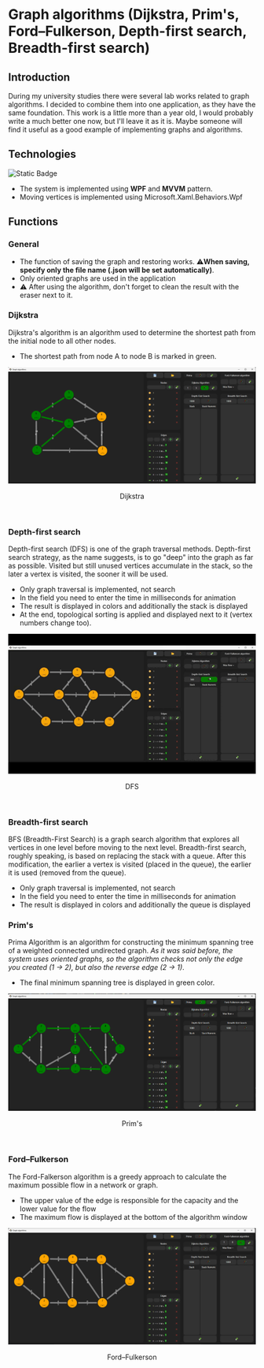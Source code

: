 # Graph algorithms (Dijkstra, Prim's, Ford–Fulkerson, Depth-first search, Breadth-first search)

## Introduction
During my university studies there were several lab works related to graph algorithms. I decided to combine them into one application, as they have the same foundation.
This work is a little more than a year old, I would probably write a much better one now, but I'll leave it as it is. Maybe someone will find it useful as a good example of implementing graphs and algorithms.

## Technologies
![Static Badge](https://img.shields.io/badge/WPF-badge?style=for-the-badge&logo=WPF&color=%23292929)

- The system is implemented using **WPF** and **MVVM** pattern.
- Moving vertices is implemented using Microsoft.Xaml.Behaviors.Wpf


## Functions

### General
- The function of saving the graph and restoring works. ⚠️**When saving, specify only the file name (.json will be set automatically)**.
- Only oriented graphs are used in the application
- ⚠️ After using the algorithm, don't forget to clean the result with the eraser next to it.
### Dijkstra
Dijkstra's algorithm is an algorithm used to determine the shortest path from the initial node to all other nodes. 
- The shortest path from node A to node B is marked in green.
<div align="center">
  <img src="/Screenshots/Dijkstra.png"/>
  <p>Dijkstra</p>
  <br/>
</div>

### Depth-first search
Depth-first search (DFS) is one of the graph traversal methods. Depth-first search strategy, as the name suggests, is to go "deep" into the graph as far as possible. Visited but still unused vertices accumulate in the stack, so the later a vertex is visited, the sooner it will be used. 
- Only graph traversal is implemented, not search
- In the field you need to enter the time in milliseconds for animation
- The result is displayed in colors and additionally the stack is displayed
- At the end, topological sorting is applied and displayed next to it (vertex numbers change too).
<div align="center">
  <img src="/Screenshots/DFS.gif"/>
  <p>DFS</p>
  <br/>
</div>

### Breadth-first search
BFS (Breadth-First Search) is a graph search algorithm that explores all vertices in one level before moving to the next level. Breadth-first search, roughly speaking, is based on replacing the stack with a queue. After this modification, the earlier a vertex is visited (placed in the queue), the earlier it is used (removed from the queue).
- Only graph traversal is implemented, not search
- In the field you need to enter the time in milliseconds for animation
- The result is displayed in colors and additionally the queue is displayed
  
### Prim's
Prima Algorithm is an algorithm for constructing the minimum spanning tree of a weighted connected undirected graph.
*As it was said before, the system uses oriented graphs, so the algorithm checks not only the edge you created (1 -> 2), but also the reverse edge (2 -> 1)*.
- The final minimum spanning tree is displayed in green color.
<div align="center">
  <img src="/Screenshots/Prima.png"/>
  <p>Prim's</p>
  <br/>
</div>

### Ford–Fulkerson
The Ford-Falkerson algorithm is a greedy approach to calculate the maximum possible flow in a network or graph.
- The upper value of the edge is responsible for the capacity and the lower value for the flow
- The maximum flow is displayed at the bottom of the algorithm window
<div align="center">
  <img src="/Screenshots/Ford.png"/>
  <p>Ford–Fulkerson</p>
  <br/>
</div>

